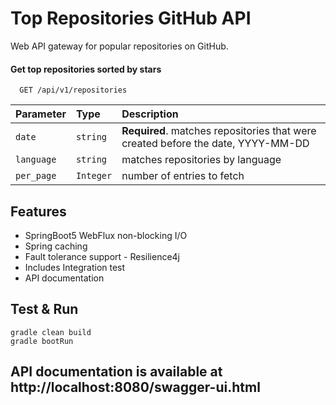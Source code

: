 # Top Repositories GitHub API
Web API gateway for popular repositories on GitHub.

#### Get top repositories sorted by stars

```http
  GET /api/v1/repositories
```

| Parameter  | Type      | Description                |
|:-----------|:----------| :------------------------- |
| `date`     | `string`  | **Required**. matches repositories that were created before the date, YYYY-MM-DD |
| `language` | `string`  | matches repositories by language|
| `per_page` | `Integer` | number of entries to fetch|


## Features

- SpringBoot5 WebFlux non-blocking I/O
- Spring caching
- Fault tolerance support - Resilience4j
- Includes Integration test
- API documentation

## Test & Run

```
gradle clean build
gradle bootRun
```

## API documentation is available at http://localhost:8080/swagger-ui.html 
